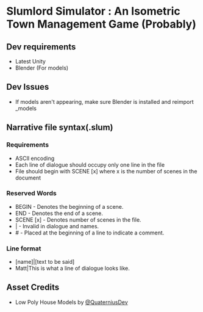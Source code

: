 # Slumlord Simulator : An Isometric Town Management Game (Probably)

## Dev requirements

* Latest Unity
* Blender (For models)

## Dev Issues
* If models aren't appearing, make sure Blender is installed and reimport \_models

## Narrative file syntax(.slum)
### Requirements
* ASCII encoding
* Each line of dialogue should occupy only one line in the file
* File should begin with SCENE [x] where x is the number of scenes in the document
### Reserved Words
* BEGIN     - Denotes the beginning of a scene.
* END       - Denotes the end of a scene.
* SCENE [x] - Denotes number of scenes in the file.
* |         - Invalid in dialogue and names.
* \#        - Placed at the beginning of a line to indicate a comment.
### Line format
* [name]|[text to be said]
* Matt|This is what a line of dialogue looks like.


## Asset Credits
* Low Poly House Models by [@QuaterniusDev](https://twitter.com/quaternius)
